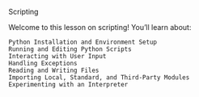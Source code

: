 Scripting

Welcome to this lesson on scripting! You’ll learn about:

    Python Installation and Environment Setup
    Running and Editing Python Scripts
    Interacting with User Input
    Handling Exceptions
    Reading and Writing Files
    Importing Local, Standard, and Third-Party Modules
    Experimenting with an Interpreter

